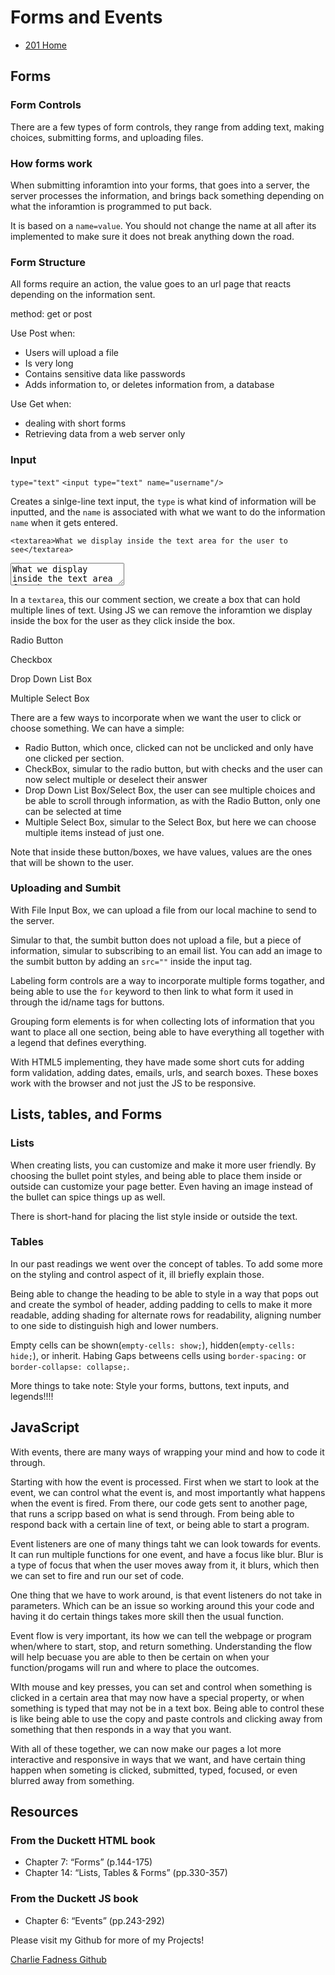 # Forms and Events

- [201 Home](https://fadnesscharlie.github.io/reading-notes/201/)

## Forms

### Form Controls

There are a few types of form controls, they range from adding text, making choices, submitting forms, and uploading files.

### How forms work

When submitting inforamtion into your forms, that goes into a server, the server processes the information, and brings back something depending on what the inforamtion is programmed to put back.

It is based on a `name=value`. You should not change the name at all after its implemented to make sure it does not break anything down the road.

### Form Structure

All forms require an action, the value goes to an url page that reacts depending on the information sent.

method: get or post

Use Post when:

- Users will upload a file
- Is very long
- Contains sensitive data like passwords
- Adds information to, or deletes information from, a database

Use Get when:

- dealing with short forms
- Retrieving data from a web server only

### Input

`type="text"`
`<input type="text" name="username"/>`

Creates a sinlge-line text input, the `type` is what kind of information will be inputted, and the `name` is associated with what we want to do the information `name` when it gets entered.

`<textarea>What we display inside the text area for the user to see</textarea>`

<textarea>What we display inside the text area for the user to see</textarea>

In a `textarea`, this our comment section, we create a box that can hold multiple lines of text. Using JS we can remove the inforamtion we display inside the box for the user as they click inside the box.

Radio Button

Checkbox

Drop Down List Box

Multiple Select Box

There are a few ways to incorporate when we want the user to click or choose something. We can have a simple:

- Radio Button, which once, clicked can not be unclicked and only have one clicked per section.
- CheckBox, simular to the radio button, but with checks and the user can now select multiple or deselect their answer
- Drop Down List Box/Select Box, the user can see multiple choices and be able to scroll through information, as with the Radio Button, only one can be selected at time
- Multiple Select Box, simular to the Select Box, but here we can choose multiple items instead of just one.

Note that inside these button/boxes, we have values, values are the ones that will be shown to the user.

### Uploading and Sumbit

With File Input Box, we can upload a file from our local machine to send to the server.

Simular to that, the sumbit button does not upload a file, but a piece of information, simular to subscribing to an email list. You can add an image to the sumbit button by adding an `src=""` inside the input tag.

Labeling form controls are a way to incorporate multiple forms togather, and being able to use the `for` keyword to then link to what form it used in through the id/name tags for buttons.

Grouping form elements is for when collecting lots of information that you want to place all one section, being able to have everything all together with a legend that defines everything.

With HTML5 implementing, they have made some short cuts for adding form validation, adding dates, emails, urls, and search boxes. These boxes work with the browser and not just the JS to be responsive.

## Lists, tables, and Forms

### Lists

When creating lists, you can customize and make it more user friendly. By choosing the bullet point styles, and being able to place them inside or outside can customize your page better. Even having an image instead of the bullet can spice things up as well.

There is short-hand for placing the list style inside or outside the text.

### Tables

In our past readings we went over the concept of tables. To add some more on the styling and control aspect of it, ill briefly explain those.

Being able to change the heading to be able to style in a way that pops out and create the symbol of header, adding padding to cells to make it more readable, adding shading for alternate rows for readability, aligning number to one side to distinguish high and lower numbers.

Empty cells can be shown(`empty-cells: show;`), hidden(`empty-cells: hide;`), or inherit. Habing Gaps betweens cells using `border-spacing:` or `border-collapse: collapse;`.

More things to take note: Style your forms, buttons, text inputs, and legends!!!!

## JavaScript

With events, there are many ways of wrapping your mind and how to code it through.

Starting with how the event is processed. First when we start to look at the event, we can control what the event is, and most importantly what happens when the event is fired. From there, our code gets sent to another page, that runs a scripp based on what is send through. From being able to respond back with a certain line of text, or being able to start a program.

Event listeners are one of many things taht we can look towards for events. It can run multiple functions for one event, and have a focus like blur. Blur is a type of focus that when the user moves away from it, it blurs, which then we can set to fire and run our set of code.

One thing that we have to work around, is that event listeners do not take in parameters. Which can be an issue so working around this your code and having it do certain things takes more skill then the usual function.

Event flow is very important, its how we can tell the webpage or program when/where to start, stop, and return something. Understanding the flow will help becuase you are able to then be certain on when your function/progams will run and where to place the outcomes.

WIth mouse and key presses, you can set and control when something is clicked in a certain area that may now have a special property, or when something is typed that may not be in a text box. Being able to control these is like being able to use the copy and paste controls and clicking away from something that then responds in a way that you want.

With all of these together, we can now make our pages a lot more interactive and responsive in ways that we want, and have certain thing happen when someting is clicked, submitted, typed, focused, or even blurred away from something.

## Resources

### From the Duckett HTML book

- Chapter 7: “Forms” (p.144-175)
- Chapter 14: “Lists, Tables & Forms” (pp.330-357)

### From the Duckett JS book

- Chapter 6: “Events” (pp.243-292)

Please visit my Github for more of my Projects!

[Charlie Fadness Github](https://github.com/fadnesscharlie)
